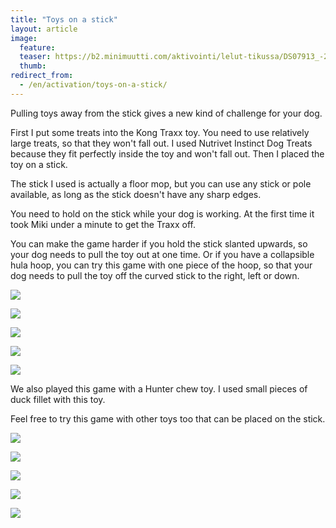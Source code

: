 ```yaml
---
title: "Toys on a stick"
layout: article
image:
  feature:
  teaser: https://b2.minimuutti.com/aktivointi/lelut-tikussa/DS07913_-245px.jpg
  thumb:
redirect_from:
  - /en/activation/toys-on-a-stick/
---
```


Pulling toys away from the stick gives a new kind of challenge for your dog.

First I put some treats into the Kong Traxx toy. You need to use relatively large treats, so that they won't fall out. I used Nutrivet Instinct Dog Treats because they fit perfectly inside the toy and won't fall out. Then I placed the toy on a stick.

The stick I used is actually a floor mop, but you can use any stick or pole available, as long as the stick doesn't have any sharp edges.

You need to hold on the stick while your dog is working. At the first time it took Miki under a minute to get the Traxx off.

You can make the game harder if you hold the stick slanted upwards, so your dog needs to pull the toy out at one time. Or if you have a collapsible hula hoop, you can try this game with one piece of the hoop, so that your dog needs to pull the toy off the curved stick to the right, left or down.

![](https://b2.minimuutti.com/aktivointi/lelut-tikussa/DS07912-800px.jpg)

![](https://b2.minimuutti.com/aktivointi/lelut-tikussa/DS07913-800px.jpg)

![](https://b2.minimuutti.com/aktivointi/lelut-tikussa/DS07996-800px.jpg)

![](https://b2.minimuutti.com/aktivointi/lelut-tikussa/DS08013-800px.jpg)

![](https://b2.minimuutti.com/aktivointi/lelut-tikussa/DS08019-800px.jpg)

We also played this game with a Hunter chew toy. I used small pieces of duck fillet with this toy.

Feel free to try this game with other toys too that can be placed on the stick.

![](https://b2.minimuutti.com/aktivointi/lelut-tikussa/DS08025-800px.jpg)

![](https://b2.minimuutti.com/aktivointi/lelut-tikussa/DS08028-800px.jpg)

![](https://b2.minimuutti.com/aktivointi/lelut-tikussa/DS08031-800px.jpg)

![](https://b2.minimuutti.com/aktivointi/lelut-tikussa/DS08050-800px.jpg)

![](https://b2.minimuutti.com/aktivointi/lelut-tikussa/DS08022-800px.jpg)

